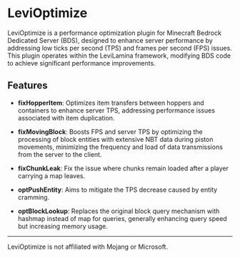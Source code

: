 # LeviOptimize

LeviOptimize is a performance optimization plugin for Minecraft Bedrock Dedicated Server (BDS), designed to enhance server performance by addressing low ticks per second (TPS) and frames per second (FPS) issues. This plugin operates within the LeviLamina framework, modifying BDS code to achieve significant performance improvements.

## Features

- **fixHopperItem**: Optimizes item transfers between hoppers and containers to enhance server TPS, addressing performance issues associated with item duplication.

- **fixMovingBlock**: Boosts FPS and server TPS by optimizing the processing of block entities with extensive NBT data during piston movements, minimizing the frequency and load of data transmissions from the server to the client.

- **fixChunkLeak**: Fix the issue where chunks remain loaded after a player carrying a map leaves.

- **optPushEntity**: Aims to mitigate the TPS decrease caused by entity cramming.

- **optBlockLookup**: Replaces the original block query mechanism with hashmap instead of map for queries, generally enhancing query speed but increasing memory usage.
---

LeviOptimize is not affiliated with Mojang or Microsoft.